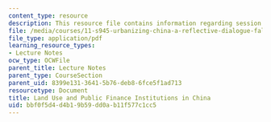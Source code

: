 ```yaml
---
content_type: resource
description: This resource file contains information regarding session 4.
file: /media/courses/11-s945-urbanizing-china-a-reflective-dialogue-fall-2013/bbf0f5d4d4b19b59dd0ab11f577c1cc5_MIT11_S945F13_Session4.pdf
file_type: application/pdf
learning_resource_types:
- Lecture Notes
ocw_type: OCWFile
parent_title: Lecture Notes
parent_type: CourseSection
parent_uid: 8399e131-3641-5b76-deb8-6fce5f1ad713
resourcetype: Document
title: Land Use and Public Finance Institutions in China
uid: bbf0f5d4-d4b1-9b59-dd0a-b11f577c1cc5
---
```


